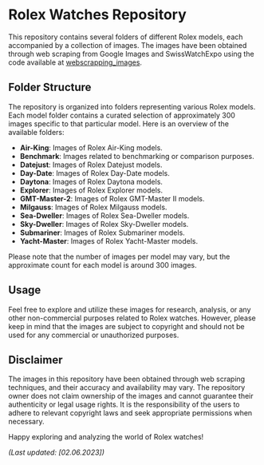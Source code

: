# Rolex Watches Repository

This repository contains several folders of different Rolex models, each accompanied by a collection of images. The images have been obtained through web scraping from Google Images and SwissWatchExpo using the code available at [webscrapping_images](https://github.com/ramonrtm/webscrapping_images).

## Folder Structure

The repository is organized into folders representing various Rolex models. Each model folder contains a curated selection of approximately 300 images specific to that particular model. Here is an overview of the available folders:

- **Air-King**: Images of Rolex Air-King models.
- **Benchmark**: Images related to benchmarking or comparison purposes.
- **Datejust**: Images of Rolex Datejust models.
- **Day-Date**: Images of Rolex Day-Date models.
- **Daytona**: Images of Rolex Daytona models.
- **Explorer**: Images of Rolex Explorer models.
- **GMT-Master-2**: Images of Rolex GMT-Master II models.
- **Milgauss**: Images of Rolex Milgauss models.
- **Sea-Dweller**: Images of Rolex Sea-Dweller models.
- **Sky-Dweller**: Images of Rolex Sky-Dweller models.
- **Submariner**: Images of Rolex Submariner models.
- **Yacht-Master**: Images of Rolex Yacht-Master models.

Please note that the number of images per model may vary, but the approximate count for each model is around 300 images.

## Usage

Feel free to explore and utilize these images for research, analysis, or any other non-commercial purposes related to Rolex watches. However, please keep in mind that the images are subject to copyright and should not be used for any commercial or unauthorized purposes.

## Disclaimer

The images in this repository have been obtained through web scraping techniques, and their accuracy and availability may vary. The repository owner does not claim ownership of the images and cannot guarantee their authenticity or legal usage rights. It is the responsibility of the users to adhere to relevant copyright laws and seek appropriate permissions when necessary.

Happy exploring and analyzing the world of Rolex watches!

*(Last updated: [02.06.2023])*
